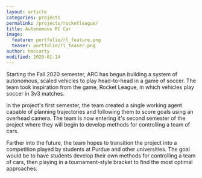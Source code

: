 ```yaml
---
layout: article
categories: projects
permalink: /projects/rocketleague/
title: Autonomous RC Car
image:
  feature: portfolio/rl_feature.png
  teaser: portfolio/rl_teaser.png
author: hmccarty
modified: 2020-01-14
---
```

Starting the Fall 2020 semester, ARC has begun building a system of autonomous, scaled vehicles to play head-to-head in a game of soccer. The team took inspiration from the game, Rocket League, in which vehicles play soccer in 3v3 matches.

In the project's first semester, the team created a single working agent capable of planning trajectories and following them to score goals using an overhead camera. The team is now entering it's second semester of the project where they will begin to develop methods for controlling a team of cars. 

Farther into the future, the team hopes to transition the project into a competition played by students at Purdue and other universities. The goal would be to have students develop their own methods for controlling a team of cars, then playing in a tournament-style bracket to find the most optimal approaches. 